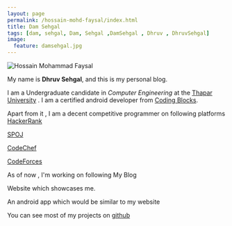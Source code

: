 ```yaml
---
layout: page
permalink: /hossain-mohd-faysal/index.html
title: Dam Sehgal
tags: [dam, sehgal, Dam, Sehgal ,DamSehgal , Dhruv , DhruvSehgal]
image:
  feature: damsehgal.jpg
---
```


  <img src="{{ site.url }}/images/damsehgal.jpg" alt="Hossain Mohammad Faysal">


My name is **Dhruv Sehgal**, and this is my personal blog. 

I am a Undergraduate candidate in *Computer Engineering* at the [Thapar University](http://www.thapar.edu/) . I am a certified android developer from [Coding Blocks](http://www.codingblocks.com/).

Apart from it  , I am a decent competitive programmer on following platforms
[HackerRank](https://www.hackerrank.com/DamSehgal)

[SPOJ](http://www.spoj.com/users/iloveaakanksha/)

[CodeChef](https://www.codechef.com/users/damsehgal)

[CodeForces](http://www.codeforces.com/profile/sehgaldam121)

As of now , I'm working on following 
My Blog

Website which showcases me.

An android app which would be similar to my website

You can see most of my projects on [github](https://github.com/damsehgal/)